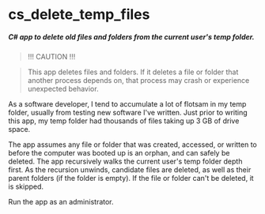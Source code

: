 # cs_delete_temp_files

##### C# app to delete old files and folders from the current user's temp folder.  

>!!! CAUTION !!!

>This app deletes files and folders.  If it deletes a file or folder that another process depends on, that process may crash or experience unexpected behavior.

As a software developer, I tend to accumulate a lot of flotsam in my temp folder, usually from testing new software I've written.  Just prior to writing this app, my temp folder had thousands of files taking up 3 GB of drive space.

The app assumes any file or folder that was created, accessed, or written to before the computer was booted up is an orphan, and can safely be deleted.  The app recursively walks the current user's temp folder depth first.  As the recursion unwinds, candidate files are deleted, as well as their parent folders (if the folder is empty).  If the file or folder can't be deleted, it is skipped.

Run the app as an administrator.


